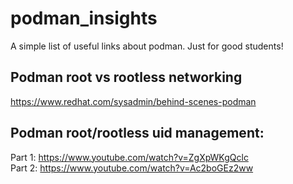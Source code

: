 # podman_insights
A simple list of useful links about podman. Just for good students!


## Podman root vs rootless networking
https://www.redhat.com/sysadmin/behind-scenes-podman


## Podman root/rootless uid management:

Part 1: https://www.youtube.com/watch?v=ZgXpWKgQclc <br>
Part 2: https://www.youtube.com/watch?v=Ac2boGEz2ww
